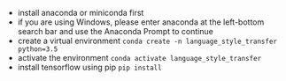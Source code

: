- install anaconda or miniconda first
- if you are using Windows, please enter anaconda at the left-bottom search bar and use the Anaconda Prompt to continue
- create a virtual environment
```conda create -n language_style_transfer python=3.5```
- activate the environment
```conda activate language_style_transfer```
- install tensorflow using pip
```pip install ```
